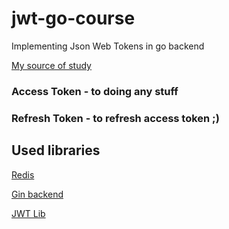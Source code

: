 # jwt-go-course
Implementing Json Web Tokens in go backend

[My source of study](https://www.nexmo.com/blog/2020/03/13/using-jwt-for-authentication-in-a-golang-application-dr)

### Access Token - to doing any stuff
### Refresh Token - to refresh access token ;)

## Used libraries

[Redis](github.com/go-redis/redis)

[Gin backend](github.com/gin-gonic/gin)

[JWT Lib](github.com/dgrijalva/jwt-go)

